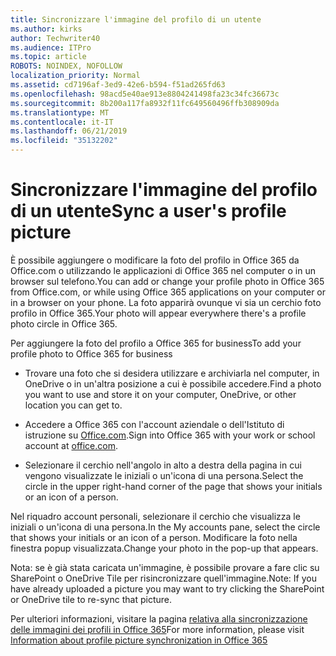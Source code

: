 ```yaml
---
title: Sincronizzare l'immagine del profilo di un utente
ms.author: kirks
author: Techwriter40
ms.audience: ITPro
ms.topic: article
ROBOTS: NOINDEX, NOFOLLOW
localization_priority: Normal
ms.assetid: cd7196af-3ed9-42e6-b594-f51ad265fd63
ms.openlocfilehash: 98acd5e40ae913e8804241498fa23c34fc36673c
ms.sourcegitcommit: 8b200a117fa8932f11fc649560496ffb308909da
ms.translationtype: MT
ms.contentlocale: it-IT
ms.lasthandoff: 06/21/2019
ms.locfileid: "35132202"
---
```

# <a name="sync-a-users-profile-picture"></a><span data-ttu-id="7c7ab-102">Sincronizzare l'immagine del profilo di un utente</span><span class="sxs-lookup"><span data-stu-id="7c7ab-102">Sync a user's profile picture</span></span>

<span data-ttu-id="7c7ab-103">È possibile aggiungere o modificare la foto del profilo in Office 365 da Office.com o utilizzando le applicazioni di Office 365 nel computer o in un browser sul telefono.</span><span class="sxs-lookup"><span data-stu-id="7c7ab-103">You can add or change your profile photo in Office 365 from Office.com, or while using Office 365 applications on your computer or in a browser on your phone.</span></span> <span data-ttu-id="7c7ab-104">La foto apparirà ovunque vi sia un cerchio foto profilo in Office 365.</span><span class="sxs-lookup"><span data-stu-id="7c7ab-104">Your photo will appear everywhere there's a profile photo circle in Office 365.</span></span>

<span data-ttu-id="7c7ab-105">Per aggiungere la foto del profilo a Office 365 for business</span><span class="sxs-lookup"><span data-stu-id="7c7ab-105">To add your profile photo to Office 365 for business</span></span>

- <span data-ttu-id="7c7ab-106">Trovare una foto che si desidera utilizzare e archiviarla nel computer, in OneDrive o in un'altra posizione a cui è possibile accedere.</span><span class="sxs-lookup"><span data-stu-id="7c7ab-106">Find a photo you want to use and store it on your computer, OneDrive, or other location you can get to.</span></span>

- <span data-ttu-id="7c7ab-107">Accedere a Office 365 con l'account aziendale o dell'Istituto di istruzione su [Office.com](http://www.office.com).</span><span class="sxs-lookup"><span data-stu-id="7c7ab-107">Sign into Office 365 with your work or school account at [office.com](http://www.office.com).</span></span>

- <span data-ttu-id="7c7ab-108">Selezionare il cerchio nell'angolo in alto a destra della pagina in cui vengono visualizzate le iniziali o un'icona di una persona.</span><span class="sxs-lookup"><span data-stu-id="7c7ab-108">Select the circle in the upper right-hand corner of the page that shows your initials or an icon of a person.</span></span>

<span data-ttu-id="7c7ab-109">Nel riquadro account personali, selezionare il cerchio che visualizza le iniziali o un'icona di una persona.</span><span class="sxs-lookup"><span data-stu-id="7c7ab-109">In the My accounts pane, select the circle that shows your initials or an icon of a person.</span></span> <span data-ttu-id="7c7ab-110">Modificare la foto nella finestra popup visualizzata.</span><span class="sxs-lookup"><span data-stu-id="7c7ab-110">Change your photo in the pop-up that appears.</span></span>

<span data-ttu-id="7c7ab-111">Nota: se è già stata caricata un'immagine, è possibile provare a fare clic su SharePoint o OneDrive Tile per risincronizzare quell'immagine.</span><span class="sxs-lookup"><span data-stu-id="7c7ab-111">Note: If you have already uploaded a picture you may want to try clicking the SharePoint or OneDrive tile to re-sync that picture.</span></span>

<span data-ttu-id="7c7ab-112">Per ulteriori informazioni, visitare la pagina [relativa alla sincronizzazione delle immagini dei profili in Office 365](https://support.office.com/article/information-about-profile-picture-synchronization-in-office-365-20594d76-d054-4af4-a660-401133e3d48a?ui=en-US&amp;rs=en-US&amp;ad=US)</span><span class="sxs-lookup"><span data-stu-id="7c7ab-112">For more information, please visit [Information about profile picture synchronization in Office 365](https://support.office.com/article/information-about-profile-picture-synchronization-in-office-365-20594d76-d054-4af4-a660-401133e3d48a?ui=en-US&amp;rs=en-US&amp;ad=US)</span></span>

